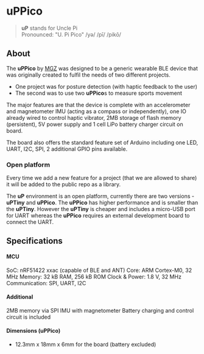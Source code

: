 # uPPico 
> **uP** stands for Uncle Pi <br />
> Pronounced: "U. Pi Pico"  /yə/ /pī/ /pikō/ 

## About

The **uPPico** by [MGZ](https://github.com/MGZ-LLC/MGZ-LLC/blob/main/README.md) was designed to be a generic wearable BLE device that was originally created to fulfil the needs of two different projects. 

- One project was for posture detection (with haptic feedback to the user)
- The second was to use two **uPPico**s to measure sports movement

The major features are that the device is complete with an accelerometer and magnetometer IMU (acting as a compass or independently), one IO already wired to control haptic vibrator, 2MB storage of flash memory (persistent), 5V power supply and 1 cell LiPo battery charger circuit on board. 

The board also offers the standard feature set of Arduino including one LED, UART, I2C, SPI, 2 additional GPIO pins available.

### Open platform

Every time we add a new feature for a project (that we are allowed to share) it will be added to the public repo as a library.

The **uP** environment is an open platform, currently there are two versions - **uPTiny** and **uPPico**. The **uPPico** has higher performance and is smaller than the **uPTiny**. However the **uPTiny** is cheaper and includes a micro-USB port for UART whereas the **uPPico** requires an external development board to connect the UART.



## Specifications
#### MCU
SoC: nRF51422 xxac (capable of BLE and ANT)
Core: ARM Cortex-M0, 32 MHz 
Memory: 32 kB RAM, 256 kB ROM 
Clock & Power: 1.8 V, 32 MHz 
Communication: SPI, UART, I2C

#### Additional

2MB memory via SPI
IMU with magnetometer
Battery charging and control circuit is included



#### Dimensions (uPPico)

- 12.3mm x 18mm x 6mm for the board (battery excluded)
